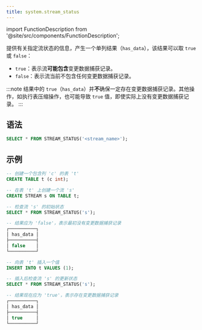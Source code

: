 ```yaml
---
title: system.stream_status
---
```

import FunctionDescription from '@site/src/components/FunctionDescription';

<FunctionDescription description="引入或更新版本：v1.2.225"/>

提供有关指定流状态的信息，产生一个单列结果（`has_data`），该结果可以取 `true` 或 `false`：

- `true`：表示流**可能包含**变更数据捕获记录。
- `false`：表示流当前不包含任何变更数据捕获记录。

:::note
结果中的 `true`（`has_data`）并**不**确保一定存在变更数据捕获记录。其他操作，如执行表压缩操作，也可能导致 `true` 值，即使实际上没有变更数据捕获记录。
:::

## 语法

```sql
SELECT * FROM STREAM_STATUS('<stream_name>');
```

## 示例

```sql
-- 创建一个包含列 'c' 的表 't'
CREATE TABLE t (c int);

-- 在表 't' 上创建一个流 's'
CREATE STREAM s ON TABLE t;

-- 检查流 's' 的初始状态
SELECT * FROM STREAM_STATUS('s');

-- 结果应为 'false'，表示最初没有变更数据捕获记录
┌──────────┐
│ has_data │
├──────────┤
│ false    │
└──────────┘

-- 向表 't' 插入一个值
INSERT INTO t VALUES (1);

-- 插入后检查流 's' 的更新状态
SELECT * FROM STREAM_STATUS('s');

-- 结果现在应为 'true'，表示存在变更数据捕获记录
┌──────────┐
│ has_data │
├──────────┤
│ true     │
└──────────┘
```